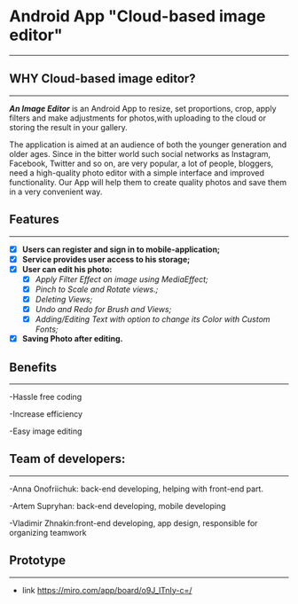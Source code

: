 # Android App "Cloud-based image editor"
--------------------------------------------------------
## WHY Cloud-based image editor?
------------------------------------------------------
***An Image Editor*** is an Android App to resize, set proportions, crop, apply filters and make adjustments for photos,with uploading to the cloud or storing the result in your gallery.

The application is aimed at an audience of both the younger generation and older ages. Since in the bitter world such social networks as Instagram, Facebook, Twitter and so on, are very popular, a lot of people, bloggers, need a high-quality photo editor with a simple interface and improved functionality. Our App will help them to create quality photos and save them in a very convenient way. 

## Features
------------------------------------------
- [x] __Users can register and sign in to mobile-application;__
- [x] __Service provides user access to his storage;__
- [x] __User can edit his photo:__
  - [x] _Apply Filter Effect on image using MediaEffect;_
  - [x] _Pinch to Scale and Rotate views.;_
  - [x] _Deleting Views;_
  - [x] _Undo and Redo for Brush and Views;_
  - [x] _Adding/Editing Text with option to change its Color with Custom Fonts;_
- [x] __Saving Photo after editing.__

## Benefits
---------------------------------------
-Hassle free coding

-Increase efficiency

-Easy image editing


## Team of developers:
-------------------------------------------
-Anna Onofriichuk: back-end developing, helping with front-end part.

-Artem Supryhan: back-end developing, mobile developing

-Vladimir Zhnakin:front-end developing, app design, responsible for organizing teamwork

## Prototype
--------------------------------------------
- link https://miro.com/app/board/o9J_lTnIy-c=/





